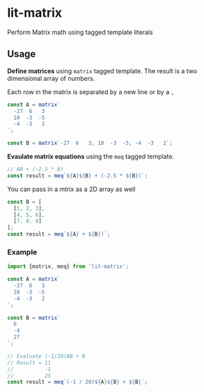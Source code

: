 # lit-matrix

Perform Matrix math using tagged template literals

## Usage

**Define matrices** using `matrix` tagged template. The result is a two dimensional array of numbers.

Each row in the matrix is separated by a new line or by a `,`

```javascript
const A = matrix`
  -27  6   3
  10  -3  -5
  -4  -3   2
`;

const B = matrix`-27  6   3, 10  -3  -5, -4  -3   2`;
```

**Evaulate matrix equations** using the `meq` tagged template. 

```javascript
// AB + (-2.5 * B)
const result = meq`${A}${B} + (-2.5 * ${B})`;
```

You can pass in a mtrix as a 2D array as well

```javascript
const B = [
  [1, 2, 3],
  [4, 5, 6],
  [7. 8. 9]
];
const result = meq`${A} + ${B})`;
```

### Example

```javascript
import {matrix, meq} from 'lit-matrix';

const A = matrix`
  -27  6   3
  10  -3  -5
  -4  -3   2
`;

const B = matrix`
  6
  -4
  27
`;

// Evaluate (-1/20)AB + B
// Result = 11
//          -1
//          25
const result = meq`(-1 / 20)${A}${B} + ${B}`;
```


